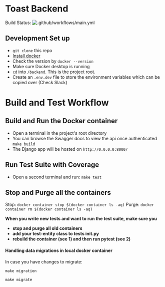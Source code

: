 # Toast Backend
  Build Status: ![.github/workflows/main.yml](https://github.com/cci-toast/backend/workflows/.github/workflows/main.yml/badge.svg)
## Development Set up
- `git clone` this repo 
- [Install docker](https://docs.docker.com/docker-for-mac/install/)
- Check the version by `docker --version`
- Make sure Docker desktop is running 
- `cd` into `/backend`. This is the project root.
- Create an `.env.dev` file to store the environment variables which can be copied over (Check Slack) 

# Build and Test Workflow
## Build and Run the Docker container
- Open a terminal in the project's root directory
- You can browse the Swagger docs to view the api once authenticated
`make build`
- The Django app will be hosted on `http://0.0.0.0:8000/`
## Run Test Suite with Coverage
- Open a second terminal and run:
`make test`
## Stop and Purge all the containers
  Stop:   `docker container stop $(docker container ls -aq)`
  Purge:  `docker container rm $(docker container ls -aq)`

**When you write new tests and want to run the test suite, make sure you** 
- **stop and purge all old containers** 
- **add your test-entity class to tests __init__.py** 
- **rebuild the container (see 1) and then run pytest (see 2)**

#### Handling data migrations in local docker container
In case you have changes to migrate:
```
make migration
```
```
make migrate
```
